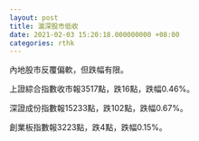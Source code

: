 ```yaml
---
layout: post
title: 滬深股市低收
date: 2021-02-03 15:20:18.000000000 +08:00
categories: rthk
---
```


內地股市反覆偏軟，但跌幅有限。

上證綜合指數收市報3517點，跌16點，跌幅0.46%。

深證成份指數報15233點，跌102點，跌幅0.67%。

創業板指數報3223點，跌4點，跌幅0.15%。
